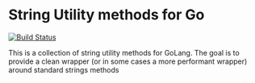# String Utility methods for Go

[![Build Status](https://travis-ci.com/wastedcode/strutils.svg?branch=master)](https://travis-ci.com/wastedcode/strutils)

This is a collection of string utility methods for GoLang. The goal is to provide a clean wrapper (or in some cases a more performant wrapper) around standard strings methods
